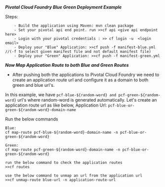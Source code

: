 ***Pivotal Cloud Foundry Blue Green Deployment Example***

  Steps:
    
        - Build the application using Maven: mvn clean package
        - Set your pivotal api end point. run >>cf api <give api endpoint here>
        - Login with your pivotal credentials : >> cf login -u  <login email>
        - Deploy your "Blue" Application: >>cf push -f manifest-blue.yml      //(-f to select given manifest file and not default manifest file)
        - Deploy your "Green" Application: >>cf push -f manifest-green.yml
        
  ***Now Map Application Route to both Blue and Green Routes***   
  - After pushing both the applications to Pivotal Cloud Foundry we need to create an application route url and configure it as a domain to both green and blue url's.
  
  In this example, we have `pcf-blue-${random-word} and pcf-green-${random-word}` url's where random-word is generated automatically. 
  Let's create an application route url as like below,
  Application Url: `pcf-blue-or-green-${random-word}-domain-name`
  
  Run the below commands
  
    Blue:
    cf map-route pcf-blue-${random-word}-domain-name -n pcf-blue-or-green-${random-word}
    
    Green:
    cf map-route pcf-green-${random-word}-domain-name -n pcf-blue-or-green-${random-word}
    
    run the below command to check the application routes
    >>cf routes
    
    use the below command to unmap an url from the application url
    >>cf unmap-route blue-url -n application-route-url
